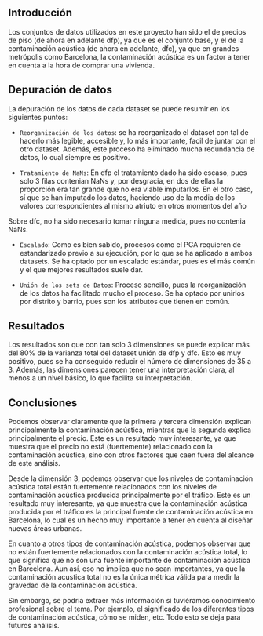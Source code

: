 ## Introducción
Los conjuntos de datos utilizados en este proyecto han sido el de precios de piso (de ahora en adelante dfp), ya que es el conjunto base, y el de la contaminación acústica (de ahora en adelante, dfc), ya que en grandes metrópolis como Barcelona, la contaminación acústica es un factor a tener en cuenta a la hora de comprar una vivienda.

## Depuración de datos
La depuración de los datos de cada dataset se puede resumir en los siguientes puntos:
    
* `Reorganización de los datos`: se ha reorganizado el dataset con tal de hacerlo más legible, accesible y, lo más importante, facil de juntar con el otro dataset. Además, este proceso ha eliminado mucha redundancia de datos, lo cual siempre es positivo.

* `Tratamiento de NaNs`: En dfp el tratamiento dado ha sido escaso, pues solo 3 filas contenian NaNs y, por desgracia, en dos de ellas la proporción era tan grande que no era viable imputarlos. En el otro caso, sí que se han imputado los datos, haciendo uso de la media de los valores correspondientes al mismo atriuto en otros momentos del año

Sobre dfc, no ha sido necesario tomar ninguna medida, pues no contenia NaNs.

* `Escalado`: Como es bien sabido, procesos como el PCA requieren de estandarizado previo a su ejecución, por lo que se ha aplicado a ambos datasets. Se ha optado por un escalado estándar, pues es el más común y el que mejores resultados suele dar.

* `Unión de los sets de Datos`: Proceso sencillo, pues la reorganización de los datos ha facilitado mucho el proceso. Se ha optado por unirlos por distrito y barrio, pues son los atributos que tienen en común. 

## Resultados

Los resultados son que con tan solo 3 dimensiones se puede explicar más del 80% de la varianza total del dataset unión de dfp y dfc. Esto es muy positivo, pues se ha conseguido reducir el número de dimensiones de 35 a 3. Además, las dimensiones parecen tener una interpretación clara, al menos a un nivel básico, lo que facilita su interpretación.

## Conclusiones

Podemos observar claramente que la primera y tercera dimensión explican principalmente la contaminación acústica, mientras que la segunda explica principalmente el precio. Este es un resultado muy interesante, ya que muestra que el precio no está (fuertemente) relacionado con la contaminación acústica, sino con otros factores que caen fuera del alcance de este análisis.

Desde la dimensión 3, podemos observar que los niveles de contaminación acústica total están fuertemente relacionados con los niveles de contaminación acústica producida principalmente por el tráfico. Este es un resultado muy interesante, ya que muestra que la contaminación acústica producida por el tráfico es la principal fuente de contaminación acústica en Barcelona, lo cual es un hecho muy importante a tener en cuenta al diseñar nuevas áreas urbanas.

En cuanto a otros tipos de contaminación acústica, podemos observar que no están fuertemente relacionados con la contaminación acústica total, lo que significa que no son una fuente importante de contaminación acústica en Barcelona. Aun así, eso no implica que no sean importantes, ya que la contaminación acustica total no es la única métrica válida para medir la gravedad de la contaminación acústica.

Sin embargo, se podría extraer más información si tuviéramos conocimiento profesional sobre el tema. Por ejemplo, el significado de los diferentes tipos de contaminación acústica, cómo se miden, etc. Todo esto se deja para futuros análisis.